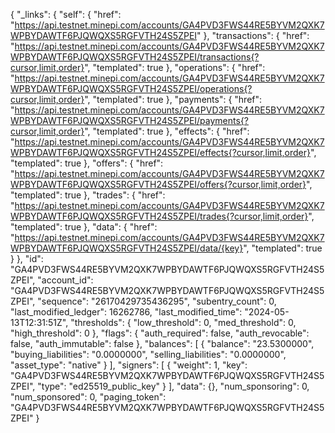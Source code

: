 {
  "_links": {
    "self": {
      "href": "https://api.testnet.minepi.com/accounts/GA4PVD3FWS44RE5BYVM2QXK7WPBYDAWTF6PJQWQXS5RGFVTH24S5ZPEI"
    },
    "transactions": {
      "href": "https://api.testnet.minepi.com/accounts/GA4PVD3FWS44RE5BYVM2QXK7WPBYDAWTF6PJQWQXS5RGFVTH24S5ZPEI/transactions{?cursor,limit,order}",
      "templated": true
    },
    "operations": {
      "href": "https://api.testnet.minepi.com/accounts/GA4PVD3FWS44RE5BYVM2QXK7WPBYDAWTF6PJQWQXS5RGFVTH24S5ZPEI/operations{?cursor,limit,order}",
      "templated": true
    },
    "payments": {
      "href": "https://api.testnet.minepi.com/accounts/GA4PVD3FWS44RE5BYVM2QXK7WPBYDAWTF6PJQWQXS5RGFVTH24S5ZPEI/payments{?cursor,limit,order}",
      "templated": true
    },
    "effects": {
      "href": "https://api.testnet.minepi.com/accounts/GA4PVD3FWS44RE5BYVM2QXK7WPBYDAWTF6PJQWQXS5RGFVTH24S5ZPEI/effects{?cursor,limit,order}",
      "templated": true
    },
    "offers": {
      "href": "https://api.testnet.minepi.com/accounts/GA4PVD3FWS44RE5BYVM2QXK7WPBYDAWTF6PJQWQXS5RGFVTH24S5ZPEI/offers{?cursor,limit,order}",
      "templated": true
    },
    "trades": {
      "href": "https://api.testnet.minepi.com/accounts/GA4PVD3FWS44RE5BYVM2QXK7WPBYDAWTF6PJQWQXS5RGFVTH24S5ZPEI/trades{?cursor,limit,order}",
      "templated": true
    },
    "data": {
      "href": "https://api.testnet.minepi.com/accounts/GA4PVD3FWS44RE5BYVM2QXK7WPBYDAWTF6PJQWQXS5RGFVTH24S5ZPEI/data/{key}",
      "templated": true
    }
  },
  "id": "GA4PVD3FWS44RE5BYVM2QXK7WPBYDAWTF6PJQWQXS5RGFVTH24S5ZPEI",
  "account_id": "GA4PVD3FWS44RE5BYVM2QXK7WPBYDAWTF6PJQWQXS5RGFVTH24S5ZPEI",
  "sequence": "26170429735436295",
  "subentry_count": 0,
  "last_modified_ledger": 16262786,
  "last_modified_time": "2024-05-13T12:31:51Z",
  "thresholds": {
    "low_threshold": 0,
    "med_threshold": 0,
    "high_threshold": 0
  },
  "flags": {
    "auth_required": false,
    "auth_revocable": false,
    "auth_immutable": false
  },
  "balances": [
    {
      "balance": "23.5300000",
      "buying_liabilities": "0.0000000",
      "selling_liabilities": "0.0000000",
      "asset_type": "native"
    }
  ],
  "signers": [
    {
      "weight": 1,
      "key": "GA4PVD3FWS44RE5BYVM2QXK7WPBYDAWTF6PJQWQXS5RGFVTH24S5ZPEI",
      "type": "ed25519_public_key"
    }
  ],
  "data": {},
  "num_sponsoring": 0,
  "num_sponsored": 0,
  "paging_token": "GA4PVD3FWS44RE5BYVM2QXK7WPBYDAWTF6PJQWQXS5RGFVTH24S5ZPEI"
}